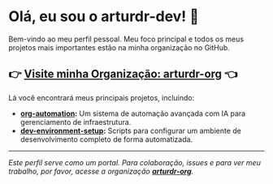 # Olá, eu sou o arturdr-dev! 👋

Bem-vindo ao meu perfil pessoal. Meu foco principal e todos os meus projetos mais importantes estão na minha organização no GitHub.

## 👉 [Visite minha Organização: arturdr-org](https://github.com/arturdr-org) 👈

Lá você encontrará meus principais projetos, incluindo:

- **[org-automation](https://github.com/arturdr-org/org-automation):** Um sistema de automação avançada com IA para gerenciamento de infraestrutura.
- **[dev-environment-setup](https://github.com/arturdr-org/dev-environment-setup):** Scripts para configurar um ambiente de desenvolvimento completo de forma automatizada.

---

*Este perfil serve como um portal. Para colaboração, issues e para ver meu trabalho, por favor, acesse a organização **[arturdr-org](https://github.com/arturdr-org)**.*
